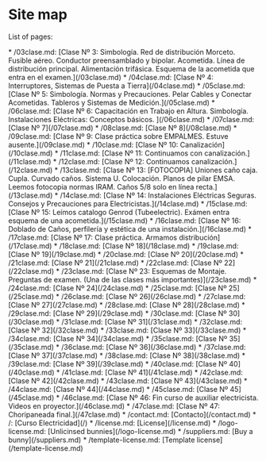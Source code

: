 # Site map

List of pages:


<div class='sitemap'>
* /03clase.md: [Clase Nº 3: Simbología. Red de distribución Morceto. Fusible aéreo. Conductor preensamblado y bipolar. Acometida. Línea de distribución principal. Alimentación trifásica. Esquema de la acometida que entra en el examen.](/03clase.md)
* /04clase.md: [Clase Nº 4: Interruptores, Sistemas de Puesta a Tierra](/04clase.md)
* /05clase.md: [Clase Nº 5: Simbología. Normas y Precauciones. Pelar Cables y Conectar Acometidas. Tableros y Sistemas de Medición.](/05clase.md)
* /06clase.md: [Clase Nº 6: Capacitación en Trabajo en Altura. Simbología. Instalaciones Eléctricas: Conceptos básicos. ](/06clase.md)
* /07clase.md: [Clase Nº 7](/07clase.md)
* /08clase.md: [Clase Nº 8](/08clase.md)
* /09clase.md: [Clase Nº 9: Clase práctica sobre EMPALMES. Estuve ausente.](/09clase.md)
* /10clase.md: [Clase Nº 10: Canalización](/10clase.md)
* /11clase.md: [Clase Nº 11: Continuamos con canalización.](/11clase.md)
* /12clase.md: [Clase Nº 12: Continuamos canalización.](/12clase.md)
* /13clase.md: [Clase Nº 13: [FOTOCOPIA] Uniones caño caja. Cupla. Curvado caños. Sistema U. Colocación. Planos de pilar EMSA. Leemos fotocopia normas IRAM. Caños 5/8 solo en línea recta.](/13clase.md)
* /14clase.md: [Clase Nº 14: Instalaciones Eléctricas Seguras. Consejos y Precauciones para Electricistas.](/14clase.md)
* /15clase.md: [Clase Nº 15: Leímos catalogo Genrod (Tubeelectric). Exámen entra esquema de una acometida.](/15clase.md)
* /16clase.md: [Clase Nº 16: Doblado de Caños, perfilería y estética de una instalación.](/16clase.md)
* /17clase.md: [Clase Nº 17: Clase práctica.  Armamos distribución](/17clase.md)
* /18clase.md: [Clase Nº 18](/18clase.md)
* /19clase.md: [Clase Nº 19](/19clase.md)
* /20clase.md: [Clase Nº 20](/20clase.md)
* /21clase.md: [Clase Nº 21](/21clase.md)
* /22clase.md: [Clase Nº 22](/22clase.md)
* /23clase.md: [Clase Nº 23: Esquemas de Montaje. Preguntas de examen. (Una de las clases más importantes)](/23clase.md)
* /24clase.md: [Clase Nº 24](/24clase.md)
* /25clase.md: [Clase Nº 25](/25clase.md)
* /26clase.md: [Clase Nº 26](/26clase.md)
* /27clase.md: [Clase Nº 27](/27clase.md)
* /28clase.md: [Clase Nº 28](/28clase.md)
* /29clase.md: [Clase Nº 29](/29clase.md)
* /30clase.md: [Clase Nº 30](/30clase.md)
* /31clase.md: [Clase Nº 31](/31clase.md)
* /32clase.md: [Clase Nº 32](/32clase.md)
* /33clase.md: [Clase Nº 33](/33clase.md)
* /34clase.md: [Clase Nº 34](/34clase.md)
* /35clase.md: [Clase Nº 35](/35clase.md)
* /36clase.md: [Clase Nº 36](/36clase.md)
* /37clase.md: [Clase Nº 37](/37clase.md)
* /38clase.md: [Clase Nº 38](/38clase.md)
* /39clase.md: [Clase Nº 39](/39clase.md)
* /40clase.md: [Clase Nº 40](/40clase.md)
* /41clase.md: [Clase Nº 41](/41clase.md)
* /42clase.md: [Clase Nº 42](/42clase.md)
* /43clase.md: [Clase Nº 43](/43clase.md)
* /44clase.md: [Clase Nº 44](/44clase.md)
* /45clase.md: [Clase Nº 45](/45clase.md)
* /46clase.md: [Clase Nº 46: Fin curso de auxiliar electricista. Videos en proyector.](/46clase.md)
* /47clase.md: [Clase Nº 47: Choripaneada final.](/47clase.md)
* /contact.md: [Contacto](/contact.md)
* /: [Curso Electricidad](/)
* /license.md: [License](/license.md)
* /logo-license.md: [Unlicinsed bunnies](/logo-license.md)
* /suppliers.md: [Buy a bunny](/suppliers.md)
* /template-license.md: [Template license](/template-license.md)
</div>

